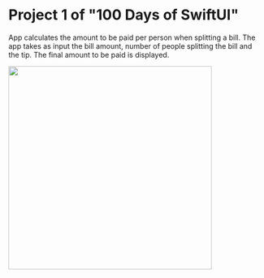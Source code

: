 # Project 1 of "100 Days of SwiftUI"

App calculates the amount to be paid per person when splitting a bill. The app takes as input the bill amount, number of people splitting the bill and the tip.
The final amount to be paid is displayed. 


 <img src="https://github.com/YashavikaSingh/WeSplit/assets/65505787/ea99ca00-4168-44b8-8411-1a6085ad80a8" height=400>
